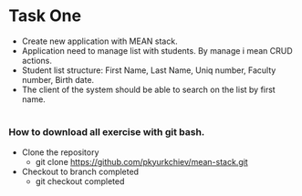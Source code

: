# Task One

* Create new application with MEAN stack.
* Application need to manage list with students. By manage i mean CRUD actions.
* Student list structure: First Name, Last Name, Uniq number, Faculty number, Birth date.
* The client of the system should be able to search on the list by first name.

#
### How to download all exercise with git bash.

* Clone the repository
  * git clone https://github.com/pkyurkchiev/mean-stack.git
* Checkout to branch completed
  * git checkout completed
